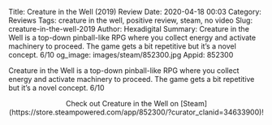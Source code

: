 Title: Creature in the Well (2019) Review
Date: 2020-04-18 00:03
Category: Reviews
Tags: creature in the well, positive review, steam, no video
Slug: creature-in-the-well-2019
Author: Hexadigital
Summary: Creature in the Well is a top-down pinball-like RPG where you collect energy and activate machinery to proceed. The game gets a bit repetitive but it’s a novel concept. 6/10
og_image: images/steam/852300.jpg
Appid: 852300

Creature in the Well is a top-down pinball-like RPG where you collect energy and activate machinery to proceed. The game gets a bit repetitive but it’s a novel concept. 6/10

<center>Check out Creature in the Well on [Steam](https://store.steampowered.com/app/852300/?curator_clanid=34633900)!</center>
